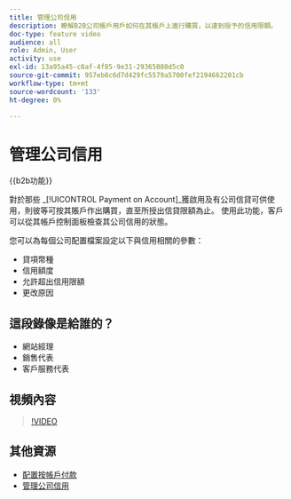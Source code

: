 ```yaml
---
title: 管理公司信用
description: 瞭解B2B公司帳戶用戶如何在其帳戶上進行購買，以達到授予的信用限額。
doc-type: feature video
audience: all
role: Admin, User
activity: use
exl-id: 13a95a45-c8af-4f85-9e31-29365080d5c0
source-git-commit: 957eb8c6d7d429fc5579a5700fef2194662201cb
workflow-type: tm+mt
source-wordcount: '133'
ht-degree: 0%

---
```


# 管理公司信用

{{b2b功能}}

對於那些 _[!UICONTROL Payment on Account]_獲啟用及有公司信貸可供使用，則彼等可按其賬戶作出購買，直至所授出信貸限額為止。 使用此功能，客戶可以從其帳戶控制面板檢查其公司信用的狀態。

您可以為每個公司配置檔案設定以下與信用相關的參數：

- 貸項幣種
- 信用額度
- 允許超出信用限額
- 更改原因

## 這段錄像是給誰的？

- 網站經理
- 銷售代表
- 客戶服務代表

## 視頻內容

>[!VIDEO](https://video.tv.adobe.com/v/344445?quality=12&learn=on)

## 其他資源

- [配置按帳戶付款](https://experienceleague.adobe.com/docs/commerce-admin/b2b/enable-basic-features.html#configure-payment-on-account)
- [管理公司信用](https://experienceleague.adobe.com/docs/commerce-admin/b2b/companies/credit-company.html)
